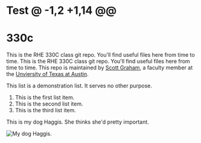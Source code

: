 # Test @ -1,2 +1,14 @@
# 330c
This is the RHE 330C class git repo. You'll find useful files here from time to time. 
This is the RHE 330C class git repo. You'll find useful files here from time to time. This repo is maintained by [Scott Graham](http://sscottgraham.com), a faculty member at the [Unviersity of Texas at Austin](http://utexas.edu).

This list is a demonstration list. It serves no other purpose. 

1. This is the first list item. 
2. This is the second list item. 
3. This is the third list item. 


This is my dog Haggis. She thinks she'd pretty important. 


![My dog Haggis.](haggis.jpg)
